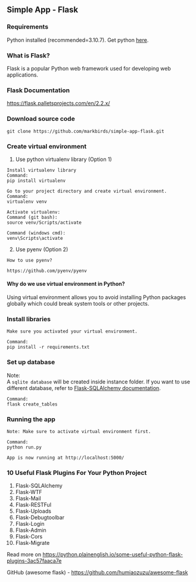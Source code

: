 ## Simple App - Flask

### Requirements

Python installed (recommended=3.10.7). Get python [here](https://www.python.org/downloads/).

### What is Flask?

Flask is a popular Python web framework used for developing web applications.

### Flask Documentation

https://flask.palletsprojects.com/en/2.2.x/

### Download source code

```
git clone https://github.com/markbirds/simple-app-flask.git
```

### Create virtual environment

1. Use python virtualenv library (Option 1)

```
Install virtualenv library
Command:
pip install virtualenv

Go to your project directory and create virtual environment.
Command:
virtualenv venv

Activate virtualenv:
Command (git bash):
source venv/Scripts/activate

Command (windows cmd):
venv\Scripts\activate
```

2. Use pyenv (Option 2)

```
How to use pyenv?

https://github.com/pyenv/pyenv
```

#### Why do we use virtual environment in Python?

Using virtual environment allows you to avoid installing Python packages globally which could break system tools or other projects.

### Install libraries

```
Make sure you activated your virtual environment.

Command:
pip install -r requirements.txt
```

### Set up database

Note: <br>
A `sqlite database` will be created inside instance folder. If you want to use different database, refer to [Flask-SQLAlchemy documentation](https://flask-sqlalchemy.palletsprojects.com/en/3.0.x/).

```
Command:
flask create_tables
```

### Running the app

```
Note: Make sure to activate virtual environment first.

Command:
python run.py

App is now running at http://localhost:5000/
```

### 10 Useful Flask Plugins For Your Python Project

1. Flask-SQLAlchemy
2. Flask-WTF
3. Flask-Mail
4. Flask-RESTFul
5. Flask-Uploads
6. Flask-Debugtoolbar
7. Flask-Login
8. Flask-Admin
9. Flask-Cors
10. Flask-Migrate

Read more on https://python.plainenglish.io/some-useful-python-flask-plugins-3ac57faaca7e

GitHub (awesome flask) - https://github.com/humiaozuzu/awesome-flask

